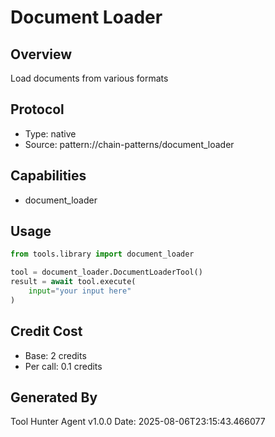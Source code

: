 # Document Loader

## Overview
Load documents from various formats

## Protocol
- Type: native
- Source: pattern://chain-patterns/document_loader

## Capabilities
- document_loader

## Usage
```python
from tools.library import document_loader

tool = document_loader.DocumentLoaderTool()
result = await tool.execute(
    input="your input here"
)
```

## Credit Cost
- Base: 2 credits
- Per call: 0.1 credits

## Generated By
Tool Hunter Agent v1.0.0
Date: 2025-08-06T23:15:43.466077
